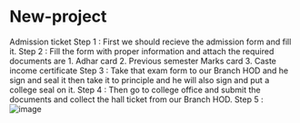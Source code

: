 # New-project
Admission ticket
Step 1 : First we should recieve the admission form and fill it.
Step 2 : Fill the form with proper information and attach the required documents are
         1. Adhar card
         2. Previous semester Marks card 
         3. Caste income certificate 
Step 3 : Take that exam form to our Branch HOD and he sign and seal it then take it to principle and he will also sign and put a college seal on it.
Step 4 : Then go to college office and submit the documents and collect the hall ticket from our Branch HOD.
Step 5 : ![image](https://user-images.githubusercontent.com/117268265/199907322-3d825ef0-cd32-4c69-9fd8-336cd2ffd2e0.png)
